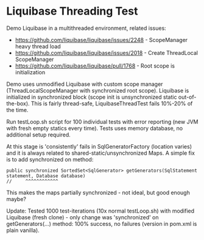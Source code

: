 # Liquibase Threading Test

Demo Liquibase in a multithreaded environment, related issues:
* https://github.com/liquibase/liquibase/issues/2248 - ScopeManager heavy thread load
* https://github.com/liquibase/liquibase/issues/2018 - Create ThreadLocal ScopeManager
* https://github.com/liquibase/liquibase/pull/1768 - Root scope is initialization

Demo uses unmodified Liquibase with custom scope manager (ThreadLocalScopeManager with synchronized root scope).
Liquibase is initialized in synchronized block (scope init is unsynchronized static out-of-the-box). This is fairly
thread-safe, LiquibaseThreadTest fails 10%-20% of the time.

Run testLoop.sh script for 100 individual tests with error reporting (new JVM with fresh empty statics every time).
Tests uses memory database, no additional setup required.

At this stage is 'consistently' fails in SqlGeneratorFactory (location varies) and it is always related to 
shared-static/unsynchronized Maps. A simple fix is to add synchronized on method:
```
public synchronized SortedSet<SqlGenerator> getGenerators(SqlStatement statement, Database database)
//     ^^^^^^^^^^^^
```

This makes the maps partially synchronized - not ideal, but good enough maybe?

Update: Tested 1000 test-iterations (10x normal testLoop.sh) with modified Liquibase (fresh clone) - only change was 'synchronized' on getGenerators(...) method:
100% success, no failures (version in pom.xml is plain vanilla).
